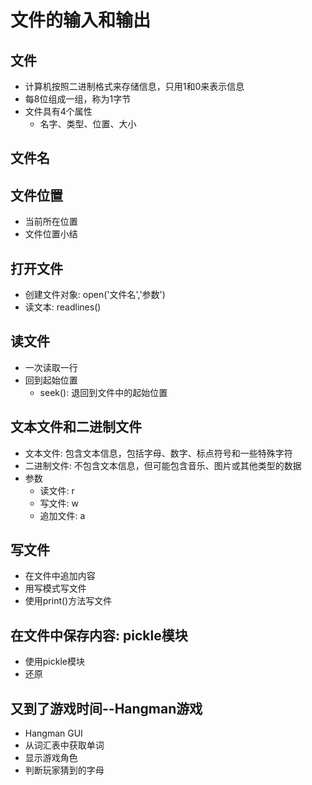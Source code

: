 # 文件的输入和输出
## 文件
- 计算机按照二进制格式来存储信息，只用1和0来表示信息
- 每8位组成一组，称为1字节
- 文件具有4个属性
    - 名字、类型、位置、大小
## 文件名
## 文件位置
- 当前所在位置
- 文件位置小结
## 打开文件
- 创建文件对象: open('文件名','参数')
- 读文本: readlines()
## 读文件
- 一次读取一行
- 回到起始位置
    - seek(): 退回到文件中的起始位置
## 文本文件和二进制文件
- 文本文件: 包含文本信息，包括字母、数字、标点符号和一些特殊字符
- 二进制文件: 不包含文本信息，但可能包含音乐、图片或其他类型的数据
- 参数
    - 读文件: r
    - 写文件: w
    - 追加文件: a
## 写文件
- 在文件中追加内容
- 用写模式写文件
- 使用print()方法写文件
## 在文件中保存内容: pickle模块
- 使用pickle模块
- 还原
## 又到了游戏时间--Hangman游戏
- Hangman GUI
- 从词汇表中获取单词
- 显示游戏角色
- 判断玩家猜到的字母